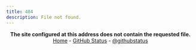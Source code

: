 ```yaml
---
title: 404
description: File not found.
---
```

<p align="center">
<b>The site configured at this address does not contain the requested file.</b><br>
<a href="https://f.junhao.page">Home</a> - <a href="https://githubstatus.com/">GitHub Status</a> - <a href="https://twitter.com/githubstatus">@githubstatus</a>
</p>
